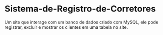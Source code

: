# Sistema-de-Registro-de-Corretores
Um site que interage com um banco de dados criado com MySQL, ele pode registrar, excluir e mostrar os clientes em uma tabela no site.
